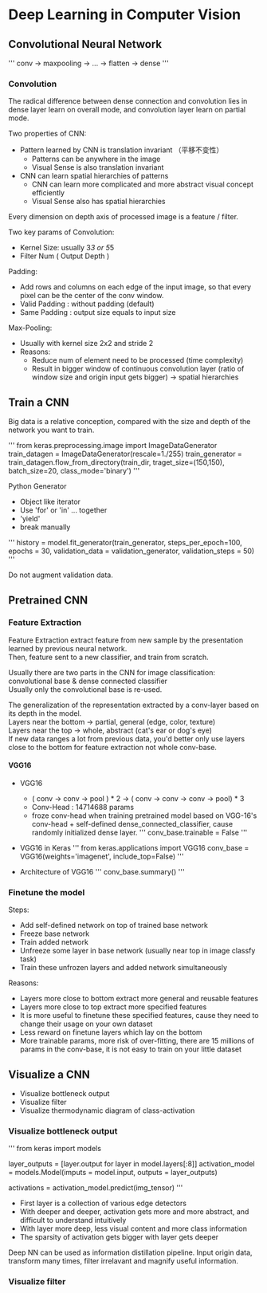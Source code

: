# Deep Learning in Computer Vision
## Convolutional Neural Network
'''
conv -> maxpooling -> ... -> flatten -> dense
'''

### Convolution
The radical difference between dense connection and convolution lies in dense layer learn on overall mode, and convolution layer learn on partial mode.

Two properties of CNN:
- Pattern learned by CNN is translation invariant （平移不变性）
  - Patterns can be anywhere in the image
  - Visual Sense is also translation invariant
- CNN can learn spatial hierarchies of patterns
  - CNN can learn more complicated and more abstract visual concept efficiently
  - Visual Sense also has spatial hierarchies

Every dimension on depth axis of processed image is a feature / filter.

Two key params of Convolution:
- Kernel Size: usually 3*3 or 5*5
- Filter Num ( Output Depth )

Padding:
- Add rows and columns on each edge of the input image, so that every pixel can be the center of the conv window.
- Valid Padding : without padding (default)
- Same Padding : output size equals to input size

Max-Pooling:
- Usually with kernel size 2x2 and stride 2
- Reasons:
  - Reduce num of element need to be processed (time complexity)
  - Result in bigger window of continuous convolution layer (ratio of window size and origin input gets bigger) -> spatial hierarchies

## Train a CNN
Big data is a relative conception, compared with the size and depth of the network you want to train.

'''
from keras.preprocessing.image import ImageDataGenerator
train_datagen = ImageDataGenerator(rescale=1./255)
train_generator = train_datagen.flow_from_directory(train_dir, traget_size=(150,150), batch_size=20, class_mode='binary')
'''

Python Generator
- Object like iterator
- Use 'for' or 'in' ... together
- 'yield'
- break manually

'''
history = model.fit_generator(train_generator, steps_per_epoch=100, epochs = 30, validation_data = validation_generator, validation_steps = 50)
'''

Do not augment validation data.

## Pretrained CNN
### Feature Extraction
Feature Extraction extract feature from new sample by the presentation learned by previous neural network.  
Then, feature sent to a new classifier, and train from scratch.

Usually there are two parts in the CNN for image classification: convolutional base & dense connected classifier  
Usually only the convolutional base is re-used.

The generalization of the representation extracted by a conv-layer based on its depth in the model.  
Layers near the bottom -> partial, general (edge, color, texture)  
Layers near the top -> whole, abstract (cat's ear or dog's eye)  
If new data ranges a lot from previous data, you'd better only use layers close to the bottom for feature extraction not whole conv-base.

#### VGG16
- VGG16
   - ( conv -> conv -> pool ) * 2 -> ( conv -> conv -> conv -> pool) * 3
   - Conv-Head : 14714688 params 
   - froze conv-head when training pretrained model based on VGG-16's conv-head + self-defined dense_connected_classifier, cause randomly initialized dense layer.
   '''
   conv_base.trainable = False
   '''

- VGG16 in Keras
'''
from keras.applications import VGG16
conv_base = VGG16(weights='imagenet', include_top=False)
'''

- Architecture of VGG16
'''
conv_base.summary()
'''

### Finetune the model
Steps:
- Add self-defined network on top of trained base network
- Freeze base network
- Train added network
- Unfreeze some layer in base network (usually near top in image classfy task)
- Train these unfrozen layers and added network simultaneously

Reasons:
- Layers more close to bottom extract more general and reusable features
- Layers more close to top extract more specified features
- It is more useful to finetune these specified features, cause they need to change their usage on your own dataset
- Less reward on finetune layers which lay on the bottom
- More trainable params, more risk of over-fitting, there are 15 millions of params in the conv-base, it is not easy to train on your little dataset

## Visualize a CNN
- Visualize bottleneck output
- Visualize filter
- Visualize thermodynamic diagram of class-activation

### Visualize bottleneck output
'''
from keras import models

layer_outputs = [layer.output for layer in model.layers[:8]]
activation_model = models.Model(imputs = model.input, outputs = layer_outputs)

activations = activation_model.predict(img_tensor)
'''

- First layer is a collection of various edge detectors
- With deeper and deeper, activation gets more and more abstract, and difficult to understand intuitively
- With layer more deep, less visual content and more class information
- The sparsity of activation gets bigger with layer gets deeper

Deep NN can be used as information distillation pipeline. Input origin data, transform many times, filter irrelavant and magnify useful information.

### Visualize filter

